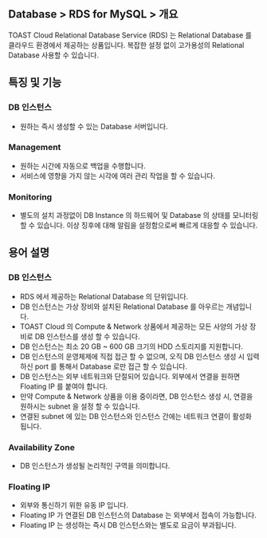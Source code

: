 ## Database > RDS for MySQL > 개요

TOAST Cloud Relational Database Service (RDS) 는 Relational Database 를 클라우드 환경에서 제공하는 상품입니다.
복잡한 설정 없이 고가용성의 Relational Database 사용할 수 있습니다.

## 특징 및 기능 

### DB 인스턴스

* 원하는 즉시 생성할 수 있는 Database 서버입니다.

### Management

* 원하는 시간에 자동으로 백업을 수행합니다.
* 서비스에 영향을 가지 않는 시각에 여러 관리 작업을 할 수 있습니다.

### Monitoring

* 별도의 설치 과정없이 DB Instance 의 하드웨어 및 Database 의 상태를 모니터링할 수 있습니다. 이상 징후에 대해 알림을 설정함으로써 빠르게 대응할 수 있습니다.

## 용어 설명

### DB 인스턴스

* RDS 에서 제공하는 Relational Database 의 단위입니다.
* DB 인스턴스는 가상 장비와 설치된 Relational Database 를 아우르는 개념입니다.
* TOAST Cloud 의 Compute & Network 상품에서 제공하는 모든 사양의 가상 장비로 DB 인스턴스를 생성 할 수 있습니다.
* DB 인스턴스는 최소 20 GB ~ 600 GB 크기의 HDD 스토리지를 지원합니다.
* DB 인스턴스의 운영체제에 직접 접근 할 수 없으며, 오직 DB 인스턴스 생성 시 입력하신 port 를 통해서 Database 로만 접근 할 수 있습니다.
* DB 인스턴스는 외부 네트워크와 단절되어 있습니다. 외부에서 연결을 원하면 Floating IP 를 붙여야 합니다.
* 만약 Compute & Network 상품을 이용 중이라면, DB 인스턴스 생성 시, 연결을 원하시는 subnet 을 설정 할 수 있습니다.
* 연결된 subnet 에 있는 DB 인스턴스와 인스턴스 간에는 네트워크 연결이 활성화 됩니다.

### Availability Zone

* DB 인스턴스가 생성될 논리적인 구역을 의미합니다.

### Floating IP

* 외부와 통신하기 위한 유동 IP 입니다.
* Floating IP 가 연결된 DB 인스턴스의 Database 는 외부에서 접속이 가능합니다.
* Floating IP 는 생성하는 즉시 DB 인스턴스와는 별도로 요금이 부과됩니다.